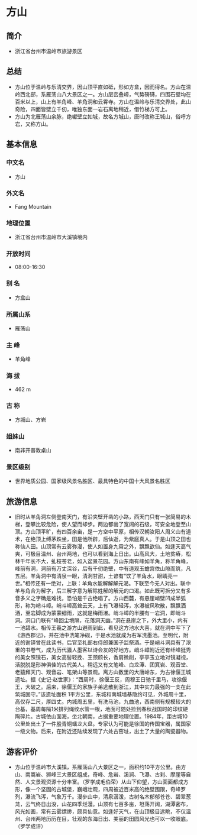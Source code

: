 # 方山
## 简介
- 浙江省台州市温岭市旅游景区
## 总结
- 方山位于温岭与乐清交界，因山顶平直如砥，形如方盒，因而得名。方山在温岭西北部，系雁荡山八大景区之一。方山层峦叠嶂，气势磅礴，四围石壁均在百米以上，山上有羊角峰、羊角洞和云霄寺。方山在温岭与乐清交界处，此山奇险，四面皆壁立千仞，唯独东面一岩石离地稍近，借竹梯方可上。
- 方山为北雁荡山余脉，绝巘壁立如城，故名方城山，唐时改称王城山，俗呼方岩，又称方山。
## 基本信息
### 中文名
- 方山
### 外文名
- Fang Mountain
### 地理位置
- 浙江省台州市温岭市大溪镇境内
### 开放时间
- 08:00-16:30
### 别    名
- 方盒山
### 所属山系
- 雁荡山
### 主    峰
- 羊角峰
### 海    拔
- 462 m
### 古    称
- 方城山、方岩
### 姐妹山
- 南非开普敦桌山
### 景区级别
- 世界地质公园、国家级风景名胜区、最具特色的中国十大风景名胜区
## 旅游信息
- 旧时从羊角洞左侧登南天门，有沿夹壁开凿的小路，西天门只有一张简易的木梯，登攀比较危险，使人望而却步。两边都凿了宽阔的石级，可安全地登至山顶。方山顶平旷，有四百余亩，是一方空中平原，相传汉朝汝阳人周义山有道术，在绝顶上缚茅跌坐，田是他所辟，后仙逝，为紫庭真人。于是山顶之田也称仙人田。山顶常有云雾弥漫，使人如置身九霄之外，飘飘欲仙。如逢天高气爽，可极目温州、台州两地，也可以看到海上日出。山高风大，土地贫瘠，松林千年长不大，虬枝苍老，如入盆景花园。方山东南有峰如羊角，称羊角峰，峰前有洞，洞前有万丈深谷，后有千仞绝壁，中有道观玉蟾宫依山隙而筑，凡五层。羊角洞中有清泉一眼，清洌甘甜，土谚有“饮了羊角水，眼睛亮一世。”相传还有一绝对，上联：羊角水能解解解元渴。下联至今无人对出。联中羊与角合为解字，后三解字意为解除姓解的解元的口渴。如此既可拆分又有多音多义之字确是难找，恐怕是千古绝唱了。方山西麓，有悬崖峭壁凹成半弧形，称为峭斗嶂。峭斗嶂高耸云天，上有飞瀑轻泻，水瀑被风吹散，飘飘洒洒，至岩脚成为蒙蒙细雨，这就是梅雨瀑。峭斗嶂的半腰有一岩洞，即峭斗洞。洞口门联有“峰回尘境隔，花落洞天幽。”洞在悬崖之下，外大里小，内有一池碧水。相传王羲之游方山避雨到此，看见这方池水大喜，就在洞中写下了《游西郡记》，并在池中洗笔净砚，于是水池就成为右军洗墨池。至明代，附近的谢铎曾在此读书，后官至礼部右侍郎兼国子监祭酒。于是峭斗洞具有了浓重的书卷气，成为历代骚人墨客以诗会友的好地方。峭斗嶂附近还有纤峰挺秀的美女照镜石，美女高髻轻挽、王颈颀长，香肩微削，亭亭玉立地对镜凝视，活脱脱是形神俱佳的古代美人。稍远又有文笔峰、白龙潭、团箕岩、观音堂、老猿拜天门、观音岩、笔架山等景观。离方山数里的大唐岭东，为古徐偃王城遗址。据《史记·赵世家》：“西周时，徐偃王反，周穆王日驰千里马，攻徐偃王，大破之。后来，徐偃王的家族子弟逃散到浙江，其中实力最强的一支在此筑城固守。”该遗址面积 1平方公里，东城和南城墙基隐约可见，外城周十里，高仅存二尺，厚四丈。内城周五里，有洗马池，九曲池，西南侧有规模较大的台基，基周每隔1米排列绳纹水管一根，地面可随处捡到春秋战国时的印纹硬陶碎片。古城依山面海，坐北朝南，占据重要地理位置。1984年，距古城10公里处出土了一件殷青铜蟠龙大盘。专家认为可能是徐国的传国宝器，属国家一级文物。后来，在附近还陆续发现了六处古窑址，出土了大量的陶瓷器物。
## 游客评价
- 方山位于温岭市大溪镇，系雁荡山八大景区之一，面积约10平方公里。由方山、南嵩岩、狮峰三大景区组成，奇峰、危岩、溪涧、飞瀑、古刹、摩崖等自然、人文景观资源十分丰富。（罗学成毛伯荣）从山下仰望，方山面面都成方形，像一个坚固的古城堡，巍峨壮观，四周被近百米高的绝壁围限，奇峰罗列，瀑流飞泻，气象万千。漫步山中，清泉潺湲，古树名木郁郁苍苍、碧翠葱茏，云气终日出没，山花四季烂漫。山顶有七百多亩，坦荡开阔，湖潭密布，风光如画，常有云雾缥缈，颇具仙意。如逢好天气，在山顶极目远眺，不仅温州、台州两地历历在目，壮观的东海日出、美丽的田园风光也可以一收眼底。（罗学成评）